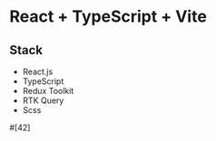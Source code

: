 # React + TypeScript + Vite

## Stack 
- React.js
- TypeScript
- Redux Toolkit
- RTK Query
- Scss

#[42]